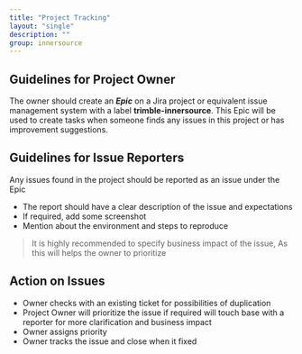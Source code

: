 ```yaml
---
title: "Project Tracking"
layout: "single"
description: ""
group: innersource
---
```


## Guidelines for Project Owner

The owner should create an **_Epic_** on a Jira project or equivalent issue management system with a label **trimble-innersource**. This Epic will be used to create tasks when someone finds any issues in this project or has improvement suggestions.

## Guidelines for Issue Reporters

Any issues found in the project should be reported as an issue under the Epic

- The report should have a clear description of the issue and expectations
- If required, add some screenshot
- Mention about the environment and steps to reproduce

> It is highly recommended to specify business impact of the issue, As this will helps the owner to prioritize

## Action on Issues

- Owner checks with an existing ticket for possibilities of duplication
- Project Owner will prioritize the issue if required will touch base with a reporter for more clarification and business impact
- Owner assigns priority
- Owner tracks the issue and close when it fixed
